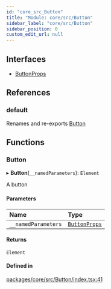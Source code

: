 ```yaml
---
id: "core_src_Button"
title: "Module: core/src/Button"
sidebar_label: "core/src/Button"
sidebar_position: 0
custom_edit_url: null
---
```


## Interfaces

- [ButtonProps](../interfaces/core_src_Button.ButtonProps.md)

## References

### default

Renames and re-exports [Button](core_src_Button.md#button)

## Functions

### Button

▸ **Button**(`__namedParameters`): `Element`

A button

#### Parameters

| Name | Type |
| :------ | :------ |
| `__namedParameters` | [`ButtonProps`](../interfaces/core_src_Button.ButtonProps.md) |

#### Returns

`Element`

#### Defined in

[packages/core/src/Button/index.tsx:41](https://github.com/rozzzly/overcast-ui/blob/23b69a1/packages/core/src/Button/index.tsx#L41)

